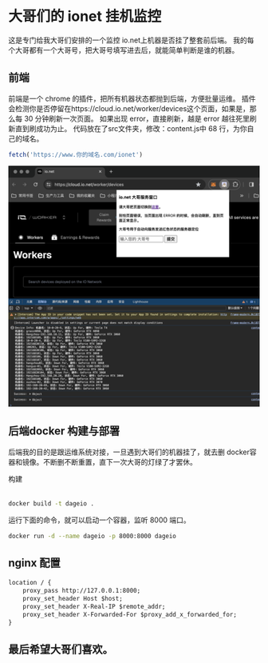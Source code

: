 
# 大哥们的 ionet 挂机监控

这是专门给我大哥们安排的一个监控 io.net上机器是否挂了整套前后端。
我的每个大哥都有一个大哥号，把大哥号填写进去后，就能简单判断是谁的机器。


## 前端
前端是一个 chrome 的插件，把所有机器状态都抛到后端，方便批量运维。
插件会检测你是否停留在https://cloud.io.net/worker/devices这个页面，如果是，那么每 30 分钟刷新一次页面。
如果出现 error，直接刷新，越是 error 越往死里刷新直到刷成功为止。
代码放在了src文件夹，修改：content.js中 68 行，为你自己的域名。    
```javascript
fetch('https://www.你的域名.com/ionet')
```


![dage.png](dage.png)



## 后端docker 构建与部署
后端我的目的是跟运维系统对接，一旦遇到大哥们的机器挂了，就去删 docker容器和镜像。不断删不断重置，直下一次大哥的灯绿了才罢休。


构建
```bash

docker build -t dageio .
```

运行下面的命令，就可以启动一个容器，监听 8000 端口。
```bash
docker run -d --name dageio -p 8000:8000 dageio
```

## nginx 配置

```nginx
location / {
    proxy_pass http://127.0.0.1:8000;
    proxy_set_header Host $host;
    proxy_set_header X-Real-IP $remote_addr;
    proxy_set_header X-Forwarded-For $proxy_add_x_forwarded_for;
}
```

## 最后希望大哥们喜欢。
